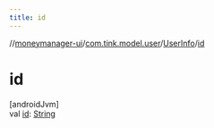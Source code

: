 ```yaml
---
title: id
---
```

//[moneymanager-ui](../../../index.html)/[com.tink.model.user](../index.html)/[UserInfo](index.html)/[id](id.html)



# id



[androidJvm]\
val [id](id.html): [String](https://kotlinlang.org/api/latest/jvm/stdlib/kotlin/-string/index.html)




